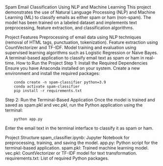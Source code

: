 Spam Email Classification Using NLP and Machine Learning
This project demonstrates the use of Natural Language Processing (NLP) and Machine Learning (ML) to classify emails as either spam or ham (non-spam). The model has been trained on a labeled dataset and implements text preprocessing, feature extraction, and classification algorithms.

Project Features
Preprocessing of email data using NLP techniques (removal of HTML tags, punctuation, tokenization).
Feature extraction using CountVectorizer and TF-IDF.
Model training and evaluation using supervised learning algorithms such as Logistic Regression or Naive Bayes.
A terminal-based application to classify email text as spam or ham in real-time.
How to Run the Project
Step 1: Install the Required Dependencies
Ensure you have Anaconda installed on your system. Create a new environment and install the required packages:

        conda create -n spam-classifier python=3.9
        conda activate spam-classifier
        pip install -r requirements.txt
    
Step 2: Run the Terminal-Based Application
Once the model is trained and saved as spam.pkl and vec.pkl, run the Python application using the terminal:

        python app.py
    
Enter the email text in the terminal interface to classify it as spam or ham.

Project Structure
spam_classifier.ipynb: Jupyter Notebook for preprocessing, training, and saving the model.
app.py: Python script for the terminal-based application.
spam.pkl: Trained machine learning model.
vec.pkl: CountVectorizer or TF-IDF model for text transformation.
requirements.txt: List of required Python packages.